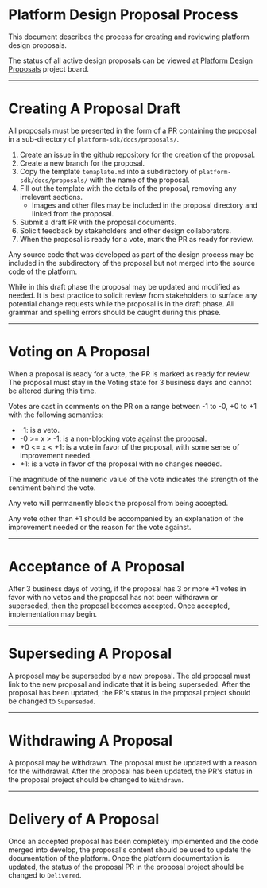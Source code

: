 Platform Design Proposal Process
================================

This document describes the process for creating and reviewing platform design proposals.

The status of all active design proposals can be viewed
at [Platform Design Proposals](https://github.com/orgs/hashgraph/projects/73/views/1) project board.

---

# Creating A Proposal Draft

All proposals must be presented in the form of a PR containing the proposal in a sub-directory
of `platform-sdk/docs/proposals/`.

1. Create an issue in the github repository for the creation of the proposal.
2. Create a new branch for the proposal.
3. Copy the template `temaplate.md` into a subdirectory of `platform-sdk/docs/proposals/` with the name of the
   proposal.
4. Fill out the template with the details of the proposal, removing any irrelevant sections.
    * Images and other files may be included in the proposal directory and linked from the proposal.
5. Submit a draft PR with the proposal documents.
6. Solicit feedback by stakeholders and other design collaborators.
7. When the proposal is ready for a vote, mark the PR as ready for review.

Any source code that was developed as part of the design process may be included in the subdirectory of the proposal
but not merged into the source code of the platform.

While in this draft phase the proposal may be updated and modified as needed. It is best practice to solicit review from
stakeholders to surface any potential change requests while the proposal is in the draft phase. All grammar and spelling
errors should be caught during this phase.

---

# Voting on A Proposal

When a proposal is ready for a vote, the PR is marked as ready for review. The proposal must stay in the Voting state
for 3 business days and cannot be altered during this time.

Votes are cast in comments on the PR on a range between -1 to -0, +0 to +1 with the following semantics:

* -1: is a veto.
* -0 >= x > -1: is a non-blocking vote against the proposal.
* +0 <= x < +1: is a vote in favor of the proposal, with some sense of improvement needed.
* +1: is a vote in favor of the proposal with no changes needed.

The magnitude of the numeric value of the vote indicates the strength of the sentiment behind the vote.

Any veto will permanently block the proposal from being accepted.

Any vote other than +1 should be accompanied by an explanation of the improvement needed or the reason for the vote
against.

---

# Acceptance of A Proposal

After 3 business days of voting, if the proposal has 3 or more +1 votes in favor with no vetos and the proposal has not
been withdrawn or superseded, then the proposal becomes accepted. Once accepted, implementation may begin.

---

# Superseding A Proposal

A proposal may be superseded by a new proposal. The old proposal must link to the new proposal and indicate that it is
being superseded. After the proposal has been updated, the PR's status in the proposal project should be changed
to `Superseded`.

---

# Withdrawing A Proposal

A proposal may be withdrawn. The proposal must be updated with a reason for the withdrawal. After the proposal has been
updated, the PR's status in the proposal project should be changed to `Withdrawn`.

---

# Delivery of A Proposal

Once an accepted proposal has been completely implemented and the code merged into develop, the proposal's content
should be used to update the documentation of the platform. Once the platform documentation is updated, the status of
the proposal PR in the proposal project should be changed to `Delivered`.